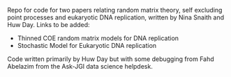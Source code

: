 Repo for code for two papers relating random matrix theory, self excluding point processes and eukaryotic DNA replication, written by Nina Snaith and Huw Day. Links to be added:

- Thinned COE random matrix models for DNA replication
- Stochastic Model for Eukaryotic DNA replication

Code written primarily by Huw Day but with some debugging from Fahd Abelazim from the Ask-JGI data science helpdesk.
